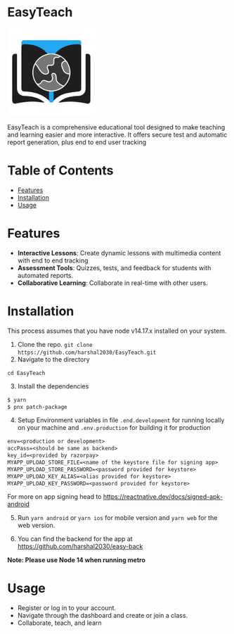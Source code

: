 # EasyTeach

<img src="https://raw.githubusercontent.com/harshal2030/EasyTeach/master/shared/images/logo.png" height="200" />

EasyTeach is a comprehensive educational tool designed to make teaching and learning easier and more interactive. It offers secure test and automatic report generation, plus end to end user tracking

# Table of Contents
- [Features](#features)
- [Installation](#installation)
- [Usage](#usage)

# Features

- **Interactive Lessons**: Create dynamic lessons with multimedia content with end to end tracking
- **Assessment Tools**: Quizzes, tests, and feedback for students with automated reports.
- **Collaborative Learning**: Collaborate in real-time with other users.

# Installation

This process assumes that you have node v14.17.x installed on your system.

1. Clone the repo.
```git clone https://github.com/harshal2030/EasyTeach.git```
2. Navigate to the directory

```
cd EasyTeach
```
3. Install the dependencies
```
$ yarn
$ pnx patch-package
```
4. Setup Environment variables in file `.end.development` for running locally on your machine and `.env.production` for building it for production
```
env=<production or development>
accPass=<should be same as backend>
key_id=<provided by razorpay>
MYAPP_UPLOAD_STORE_FILE=<name of the keystore file for signing app>
MYAPP_UPLOAD_STORE_PASSWORD=<password provided for keystore>
MYAPP_UPLOAD_KEY_ALIAS=<alias provided for keystore>
MYAPP_UPLOAD_KEY_PASSWORD=<password provided for keystore>
```
For more on app signing head to https://reactnative.dev/docs/signed-apk-android

5. Run `yarn android` or `yarn ios` for mobile version and `yarn web` for the web version.

6. You can find the backend for the app at https://github.com/harshal2030/easy-back

**Note: Please use Node 14 when running metro**

# Usage
- Register or log in to your account.
- Navigate through the dashboard and create or join a class.
- Collaborate, teach, and learn
